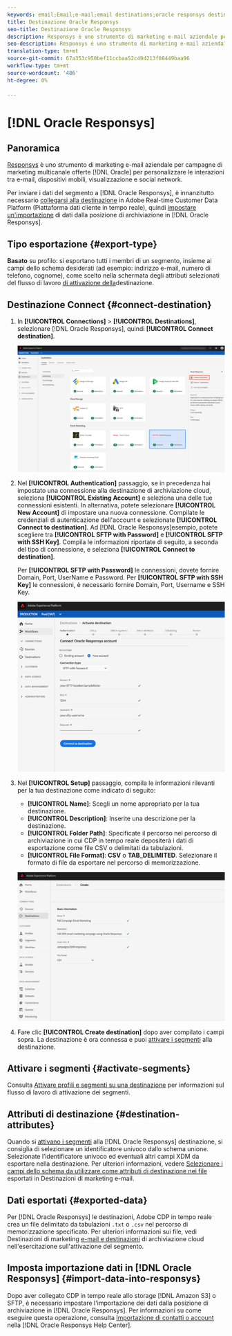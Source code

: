 ```yaml
---
keywords: email;Email;e-mail;email destinations;oracle responsys destination
title: Destinazione Oracle Responsys
seo-title: Destinazione Oracle Responsys
description: Responsys è uno strumento di marketing e-mail aziendale per campagne di marketing multicanale offerto da Oracle per personalizzare le interazioni tra e-mail, dispositivi mobili, visualizzazione e social.
seo-description: Responsys è uno strumento di marketing e-mail aziendale per campagne di marketing multicanale offerto da Oracle per personalizzare le interazioni tra e-mail, dispositivi mobili, visualizzazione e social.
translation-type: tm+mt
source-git-commit: 67a353c950bef11ccbaa52c49d213f08449baa96
workflow-type: tm+mt
source-wordcount: '486'
ht-degree: 0%

---
```



# [!DNL Oracle Responsys]

## Panoramica

[Responsys](https://www.oracle.com/marketingcloud/products/cross-channel-orchestration/) è uno strumento di marketing e-mail aziendale per campagne di marketing multicanale offerte [!DNL Oracle] per personalizzare le interazioni tra e-mail, dispositivi mobili, visualizzazione e social network.

Per inviare i dati del segmento a [!DNL Oracle Responsys], è innanzitutto necessario [collegarsi alla destinazione](#connect-destination) in  Adobe Real-time Customer Data Platform (Piattaforma dati cliente in tempo reale), quindi [impostare un&#39;importazione](#import-data-into-responsys) di dati dalla posizione di archiviazione in [!DNL Oracle Responsys].

## Tipo esportazione {#export-type}

**Basato** su profilo: si esportano tutti i membri di un segmento, insieme ai campi dello schema desiderati (ad esempio: indirizzo e-mail, numero di telefono, cognome), come scelto nella schermata degli attributi selezionati del flusso di lavoro [di attivazione della](/help/rtcdp/destinations/activate-destinations.md#select-attributes)destinazione.

## Destinazione Connect {#connect-destination}

1. In **[!UICONTROL Connections]** > **[!UICONTROL Destinations]**, selezionare [!DNL Oracle Responsys], quindi **[!UICONTROL Connect destination]**.

   ![Connetti alle risposte](/help/rtcdp/destinations/assets/connect-oracle-responsys.png)

2. Nel **[!UICONTROL Authentication]** passaggio, se in precedenza hai impostato una connessione alla destinazione di archiviazione cloud, seleziona **[!UICONTROL Existing Account]** e seleziona una delle tue connessioni esistenti. In alternativa, potete selezionare **[!UICONTROL New Account]** di impostare una nuova connessione. Compilate le credenziali di autenticazione dell&#39;account e selezionate **[!UICONTROL Connect to destination]**. Ad [!DNL Oracle Responsys]esempio, potete scegliere tra **[!UICONTROL SFTP with Password]** e **[!UICONTROL SFTP with SSH Key]**. Compila le informazioni riportate di seguito, a seconda del tipo di connessione, e seleziona **[!UICONTROL Connect to destination]**.

   Per **[!UICONTROL SFTP with Password]** le connessioni, dovete fornire Domain, Port, UserName e Password.
Per **[!UICONTROL SFTP with SSH Key]** le connessioni, è necessario fornire Domain, Port, Username e SSH Key.

   ![Compila le informazioni sulle risposte](/help/rtcdp/destinations/assets/responsys-authentication.png)

3. Nel **[!UICONTROL Setup]** passaggio, compila le informazioni rilevanti per la tua destinazione come indicato di seguito:
   * **[!UICONTROL Name]**: Scegli un nome appropriato per la tua destinazione.
   * **[!UICONTROL Description]**: Inserite una descrizione per la destinazione.
   * **[!UICONTROL Folder Path]**: Specificate il percorso nel percorso di archiviazione in cui CDP in tempo reale depositerà i dati di esportazione come file CSV o delimitati da tabulazioni.
   * **[!UICONTROL File Format]**: **CSV** o **TAB_DELIMITED**. Selezionare il formato di file da esportare nel percorso di memorizzazione.

   ![Rispondi alle informazioni di base](/help/rtcdp/destinations/assets/responsys-basic-information.png)

4. Fare clic **[!UICONTROL Create destination]** dopo aver compilato i campi sopra. La destinazione è ora connessa e puoi [attivare i segmenti](/help/rtcdp/destinations/activate-destinations.md) alla destinazione.

## Attivare i segmenti {#activate-segments}

Consulta [Attivare profili e segmenti su una destinazione](/help/rtcdp/destinations/activate-destinations.md) per informazioni sul flusso di lavoro di attivazione dei segmenti.

## Attributi di destinazione {#destination-attributes}

Quando si [attivano i segmenti](/help/rtcdp/destinations/activate-destinations.md) alla [!DNL Oracle Responsys] destinazione, si consiglia di selezionare un identificatore univoco dallo schema [](../../profile/home.md#profile-fragments-and-union-schemas)unione. Selezionate l’identificatore univoco ed eventuali altri campi XDM da esportare nella destinazione. Per ulteriori informazioni, vedere [Selezionare i campi dello schema da utilizzare come attributi di destinazione nei file](/help/rtcdp/destinations/email-marketing-destinations.md#destination-attributes) esportati in Destinazioni di marketing e-mail.

## Dati esportati {#exported-data}

Per [!DNL Oracle Responsys] le destinazioni,  Adobe CDP in tempo reale crea un file delimitato da tabulazioni `.txt` o `.csv` nel percorso di memorizzazione specificato. Per ulteriori informazioni sui file, vedi Destinazioni di marketing [e-mail e destinazioni](/help/rtcdp/destinations/activate-destinations.md#esp-and-cloud-storage) di archiviazione cloud nell&#39;esercitazione sull&#39;attivazione del segmento.

<!--

Expect a new file to be created in your storage location every day. The file format is:

`Oracle_Responsys_segment<segmentID>_<timestamp-yyyymmddhhmmss>.csv`

```
Oracle_Responsys_segment12341e18-abcd-49c2-836d-123c88e76c39_20200408061804.csv
Oracle_Responsys_segment12341e18-abcd-49c2-836d-123c88e76c39_20200409052200.csv
Oracle_Responsys_segment12341e18-abcd-49c2-836d-123c88e76c39_20200410061130.csv
```

The presence of these files in your storage location is confirmation of successful activation. To understand how the exported files are structured, you can [download a sample .csv file](/help/rtcdp/destinations/assets/sample_export_file_segment12341e18-abcd-49c2-836d-123c88e76c39_20200408061804.csv). This sample file includes the profile attributes `person.firstname`, `person.lastname`, `person.gender`, `person.birthyear`, and `personalEmail.address`.

-->

## Imposta importazione dati in [!DNL Oracle Responsys] {#import-data-into-responsys}

Dopo aver collegato CDP in tempo reale allo storage [!DNL Amazon S3] o SFTP, è necessario impostare l&#39;importazione dei dati dalla posizione di archiviazione in [!DNL Oracle Responsys]. Per informazioni su come eseguire questa operazione, consulta [Importazione di contatti o account](https://docs.oracle.com/cloud/latest/marketingcs_gs/OMCEA/Connect_WizardUpload.htm) nella [!DNL Oracle Responsys Help Center].
